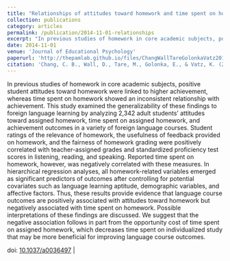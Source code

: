 ```yaml
---
title: "Relationships of attitudes toward homework and time spent on homework to course outcomes: The case of foreign language learning"
collection: publications
category: articles
permalink: /publication/2014-11-01-relationships
excerpt: "In previous studies of homework in core academic subjects, positive student attitudes toward homework were linked to higher..."
date: 2014-11-01
venue: 'Journal of Educational Psychology'
paperurl: 'http://thepamlab.github.io/files/ChangWallTareGolonkaVatz2014_JEP.pdf'
citation: 'Chang, C. B., Wall, D., Tare, M., Golonka, E., & Vatz, K. (2014). Relationships of attitudes toward homework and time spent on homework to course outcomes: The case of foreign language learning. <i>Journal of Educational Psychology</i>, <i>106</i>(4), 1049–1065.'
---
```


In previous studies of homework in core academic subjects, positive student attitudes toward homework were linked to higher achievement, whereas time spent on homework showed an inconsistent relationship with achievement. This study examined the generalizability of these findings to foreign language learning by analyzing 2,342 adult students’ attitudes toward assigned homework, time spent on assigned homework, and achievement outcomes in a variety of foreign language courses. Student ratings of the relevance of homework, the usefulness of feedback provided on homework, and the fairness of homework grading were positively correlated with teacher-assigned grades and standardized proficiency test scores in listening, reading, and speaking. Reported time spent on homework, however, was negatively correlated with these measures. In hierarchical regression analyses, all homework-related variables emerged as significant predictors of outcomes after controlling for potential covariates such as language learning aptitude, demographic variables, and affective factors. Thus, these results provide evidence that language course outcomes are positively associated with attitudes toward homework but negatively associated with time spent on homework. Possible interpretations of these findings are discussed. We suggest that the negative association follows in part from the opportunity cost of time spent on assigned homework, which decreases time spent on individualized study that may be more beneficial for improving language course outcomes.

doi: <a href="https://doi.org/10.1037/a0036497" target="_blank">10.1037/a0036497</a> |
